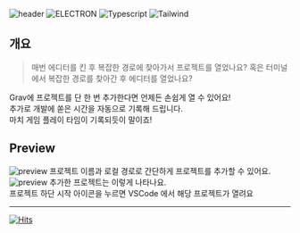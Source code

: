 ![header](https://capsule-render.vercel.app/api?type=rect&color=gradient&height=100&section=header&text=Grav&fontSize=45&fontAlign=80&fontAlignY=52)
![ELECTRON](https://img.shields.io/badge/Electron-47848F?style=flat-square&logo=Electron&logoColor=white)
![Typescript](https://img.shields.io/badge/Typescript-3178c6?style=flat-square&logo=typescript&logoColor=white)
![Tailwind](https://img.shields.io/badge/Tailwind-06B6D4?style=flat-square&logo=sass&logoColor=white)

## 개요

> 매번 에디터를 킨 후 복잡한 경로에 찾아가서 프로젝트를 열었나요?
> 혹은 터미널에서 복잡한 경로를 찾아간 후 에디터를 열었나요?

Grav에 프로젝트를 단 한 번 추가한다면 언제든 손쉽게 열 수 있어요!  
추가로 개발에 쏟은 시간을 자동으로 기록해 드립니다.  
마치 게임 플레이 타임이 기록되듯이 말이죠!

## Preview

![preview](https://github.com/user-attachments/assets/8a0eeb4b-41ed-4a8f-bf34-9fe777aeaf1e)
프로젝트 이름과 로컬 경로로 간단하게 프로젝트를 추가할 수 있어요.
![preview](https://github.com/user-attachments/assets/3e0304c7-0040-4770-811b-6d1122744d4c)
추가한 프로젝트는 이렇게 나타나요.  
프로젝트 하단 시작 아이콘을 누르면 VSCode 에서 해당 프로젝트가 열려요

---

[![Hits](https://hits.seeyoufarm.com/api/count/incr/badge.svg?url=https%3A%2F%2Fgithub.com%2FTaehyunJeon0203%2Fgrav&count_bg=%23ABA4F4&title_bg=%234C60F7&icon=&icon_color=%239BA9F0&title=Visit&edge_flat=false)](https://hits.seeyoufarm.com)
